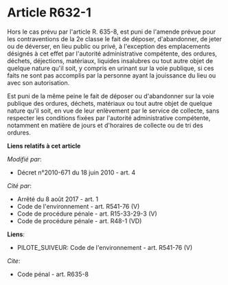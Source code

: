 # Article R632-1

Hors le cas prévu par l'article R. 635-8, est puni de l'amende prévue pour les contraventions de la 2e classe le fait de
déposer, d'abandonner, de jeter ou de déverser, en lieu public ou privé, à l'exception des emplacements désignés à cet effet
par l'autorité administrative compétente, des ordures, déchets, déjections, matériaux, liquides insalubres ou tout autre
objet de quelque nature qu'il soit, y compris en urinant sur la voie publique, si ces faits ne sont pas accomplis par la
personne ayant la jouissance du lieu ou avec son autorisation. 

Est puni de la même peine le fait de déposer ou d'abandonner sur la voie publique des ordures, déchets, matériaux ou tout
autre objet de quelque nature qu'il soit, en vue de leur enlèvement par le service de collecte, sans respecter les conditions
fixées par l'autorité administrative compétente, notamment en matière de jours et d'horaires de collecte ou de tri des
ordures.

**Liens relatifs à cet article**

_Modifié par_:

  - Décret n°2010-671 du 18 juin 2010 - art. 4

_Cité par_:

  - Arrêté du 8 août 2017 - art. 1
  - Code de l'environnement - art. R541-76 (V)
  - Code de procédure pénale - art. R15-33-29-3 (V)
  - Code de procédure pénale - art. R48-1 (VD)

**Liens**:

  - PILOTE_SUIVEUR: Code de l'environnement - art. R541-76 (V)

_Cite_:

  - Code pénal - art. R635-8

